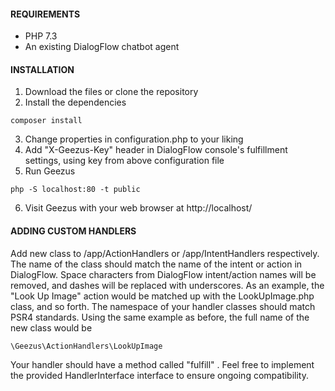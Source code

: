 #### REQUIREMENTS

- PHP 7.3
- An existing DialogFlow chatbot agent

#### INSTALLATION

1. Download the files or clone the repository
2. Install the dependencies

`composer install`

3. Change properties in configuration.php to your liking
4. Add "X-Geezus-Key" header in DialogFlow console's fulfillment settings, using key from above configuration file 
5. Run Geezus

`php -S localhost:80 -t public`

6. Visit Geezus with your web browser at http://localhost/

#### ADDING CUSTOM HANDLERS

Add new class to /app/ActionHandlers or /app/IntentHandlers respectively. The 
name of the class should match the name of the intent or action in DialogFlow. 
Space characters from DialogFlow intent/action names will be removed, and dashes will be replaced
with underscores. As an example, the "Look Up Image" action would be matched up with the LookUpImage.php class, 
and so forth. The namespace of your handler classes should match PSR4 standards. Using the 
same example as before, the full name of the new class would be

`\Geezus\ActionHandlers\LookUpImage`

Your handler should have a method called "fulfill" . Feel free to implement the provided HandlerInterface 
 interface to ensure ongoing compatibility.
